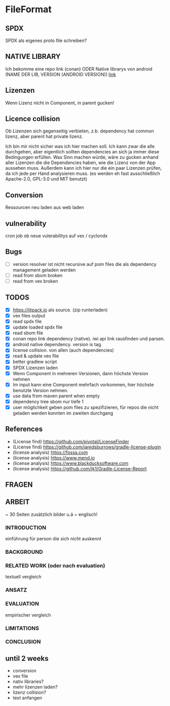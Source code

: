 # FileFormat

## SPDX

SPDX als eigenes proto file schreiben?

## NATIVE LIBRARY

Ich bekomme eine repo link (conan)
ODER Native librarys von android
(NAME DER LIB, VERSION (ANDROID
VERSION)) [link](https://android.googlesource.com/platform/system/core.git/+/refs/tags/android-14.0.0_r45)

## Lizenzen

Wenn Lizenz nicht in Component, in parent gucken!

## Licence collision

Ob Lizenzen sich gegenseitig verbieten, z.b. dependency hat common lizenz, aber parent hat private lizenz.

Ich bin mir nicht sicher was ich hier machen soll. Ich kann zwar die alle durchgehen, aber eigentlich sollten
dependencies an sich ja immer diese Bedingungen erfüllen.
Was Sinn machen würde, wäre zu gucken anhand aller Lizenzen die die Dependencies haben, wie die Lizenz von der App
aussehen muss.
Außerdem kann ich hier nur die ein paar Lizenzen prüfen, da ich jede per Hand analysieren muss. (es werden eh fast
ausschließlich Apache-2.0, GPL-3.0 und MIT benutzt)

## Conversion

Ressourcen neu laden aus web laden

## vulnerability

cron job ob neue vulerabilitys auf vex / cyclondx

## Bugs

- [ ] version resolver ist nicht recursive auf pom files die als dependency management geladen werden
- [ ] read from sbom broken
- [ ] read from vex broken

## TODOS

- [X] https://jitpack.io als source. (zip runterladen)
- [x] vex files output
- [x] read spdx file
- [x] update loaded spdx file
- [x] read sbom file
- [x] conan repo link dependency (native). iwi api link rausfinden und parsen.
- [x] android native dependency. version is tag
- [x] license collision. von allen (auch dependencies)
- [x] read & update vex file
- [x] better gradlew script
- [x] SPDX Lizenzen laden
- [x] Wenn Component in mehreren Versionen, dann höchste Version nehmen
- [x] Im input kann eine Component mehrfach vorkommen, hier höchste benutzte Version nehmen.
- [x] use data from maven parent when empty
- [x] dependency tree sbom nur tiefe 1
- [x] user möglichkeit geben pom files zu spezifizieren, für repos die nicht geladen werden konnten im zweiten durchgang

## References

- (License find) https://github.com/pivotal/LicenseFinder
- (License find) https://github.com/jaredsburrows/gradle-license-plugin
- (license analysis) https://fossa.com
- (license analysis) https://www.mend.io
- (license analysis) https://www.blackducksoftware.com
- (license analysis) https://github.com/jk1/Gradle-License-Report

## FRAGEN

## ARBEIT

~ 30 Seiten zusätzlich bilder u.ä
~ englisch!

### INTRODUCTION

einführung für person die sich nicht auskennt

### BACKGROUND

### RELATED WORK (oder nach evaluation)

textuell vergleich

### ANSATZ

### EVALUATION

empirischer vergleich

### LIMITATIONS

### CONCLUSION

## until 2 weeks

- conversion
- vex file
- nativ libraries?
- mehr lizenzen laden?
- lizenz collision?
- text anfangen
